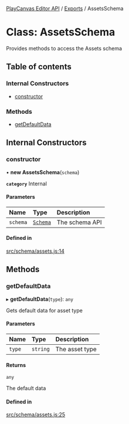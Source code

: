 [PlayCanvas Editor API](../README.md) / [Exports](../modules.md) / AssetsSchema

# Class: AssetsSchema

Provides methods to access the Assets schema

## Table of contents

### Internal Constructors

- [constructor](AssetsSchema.md#constructor)

### Methods

- [getDefaultData](AssetsSchema.md#getdefaultdata)

## Internal Constructors

### constructor

• **new AssetsSchema**(`schema`)

**`category`** Internal

#### Parameters

| Name | Type | Description |
| :------ | :------ | :------ |
| `schema` | [`Schema`](Schema.md) | The schema API |

#### Defined in

[src/schema/assets.js:14](https://github.com/playcanvas/editor-api/blob/5ce3ac1/src/schema/assets.js#L14)

## Methods

### getDefaultData

▸ **getDefaultData**(`type`): `any`

Gets default data for asset type

#### Parameters

| Name | Type | Description |
| :------ | :------ | :------ |
| `type` | `string` | The asset type |

#### Returns

`any`

The default data

#### Defined in

[src/schema/assets.js:25](https://github.com/playcanvas/editor-api/blob/5ce3ac1/src/schema/assets.js#L25)
